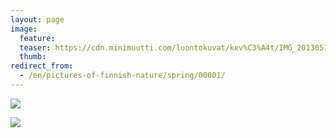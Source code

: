 ```yaml
---
layout: page
image:
  feature:
  teaser: https://cdn.minimuutti.com/luontokuvat/kev%C3%A4t/IMG_20130511_074818-245px.jpg
  thumb:
redirect_from:
  - /en/pictures-of-finnish-nature/spring/00001/
---
```


![](https://cdn.minimuutti.com/luontokuvat/kev%C3%A4t/IMG_20130511_074811-800px.jpg)

![](https://cdn.minimuutti.com/luontokuvat/kev%C3%A4t/IMG_20130511_074818-800px.jpg)
